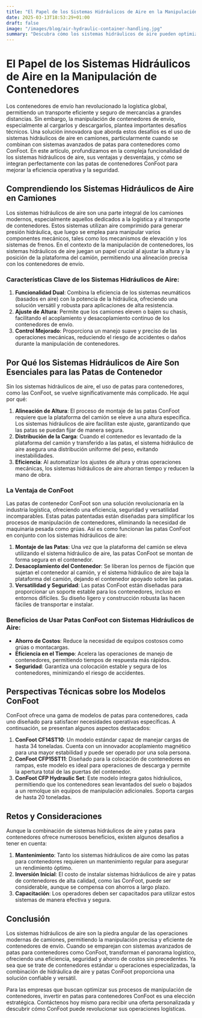 ```yaml
---
title: "El Papel de los Sistemas Hidráulicos de Aire en la Manipulación de Contenedores"
date: 2025-03-13T18:53:29+01:00
draft: false
image: "/images/blog/air-hydraulic-container-handling.jpg"
summary: "Descubra cómo los sistemas hidráulicos de aire pueden optimizar la manipulación de contenedores y mejorar la eficiencia en las operaciones logísticas."
---
```


# El Papel de los Sistemas Hidráulicos de Aire en la Manipulación de Contenedores

Los contenedores de envío han revolucionado la logística global, permitiendo un transporte eficiente y seguro de mercancías a grandes distancias. Sin embargo, la manipulación de contenedores de envío, especialmente al cargarlos y descargarlos, plantea importantes desafíos técnicos. Una solución innovadora que aborda estos desafíos es el uso de sistemas hidráulicos de aire en camiones, particularmente cuando se combinan con sistemas avanzados de patas para contenedores como ConFoot. En este artículo, profundizamos en la compleja funcionalidad de los sistemas hidráulicos de aire, sus ventajas y desventajas, y cómo se integran perfectamente con las patas de contenedores ConFoot para mejorar la eficiencia operativa y la seguridad.

## Comprendiendo los Sistemas Hidráulicos de Aire en Camiones

Los sistemas hidráulicos de aire son una parte integral de los camiones modernos, especialmente aquellos dedicados a la logística y al transporte de contenedores. Estos sistemas utilizan aire comprimido para generar presión hidráulica, que luego se emplea para manipular varios componentes mecánicos, tales como los mecanismos de elevación y los sistemas de frenos. En el contexto de la manipulación de contenedores, los sistemas hidráulicos de aire juegan un papel crucial al ajustar la altura y la posición de la plataforma del camión, permitiendo una alineación precisa con los contenedores de envío.

### Características Clave de los Sistemas Hidráulicos de Aire:
1. **Funcionalidad Dual**: Combina la eficiencia de los sistemas neumáticos (basados en aire) con la potencia de la hidráulica, ofreciendo una solución versátil y robusta para aplicaciones de alta resistencia.
2. **Ajuste de Altura**: Permite que los camiones eleven o bajen su chasis, facilitando el acoplamiento y desacoplamiento continuo de los contenedores de envío.
3. **Control Mejorado**: Proporciona un manejo suave y preciso de las operaciones mecánicas, reduciendo el riesgo de accidentes o daños durante la manipulación de contenedores.

## Por Qué los Sistemas Hidráulicos de Aire Son Esenciales para las Patas de Contenedor

Sin los sistemas hidráulicos de aire, el uso de patas para contenedores, como las ConFoot, se vuelve significativamente más complicado. He aquí por qué:

1. **Alineación de Altura**: El proceso de montaje de las patas ConFoot requiere que la plataforma del camión se eleve a una altura específica. Los sistemas hidráulicos de aire facilitan este ajuste, garantizando que las patas se puedan fijar de manera segura.
2. **Distribución de la Carga**: Cuando el contenedor es levantado de la plataforma del camión y transferido a las patas, el sistema hidráulico de aire asegura una distribución uniforme del peso, evitando inestabilidades.
3. **Eficiencia**: Al automatizar los ajustes de altura y otras operaciones mecánicas, los sistemas hidráulicos de aire ahorran tiempo y reducen la mano de obra.

### La Ventaja de ConFoot

Las patas de contenedor ConFoot son una solución revolucionaria en la industria logística, ofreciendo una eficiencia, seguridad y versatilidad incomparables. Estas patas patentadas están diseñadas para simplificar los procesos de manipulación de contenedores, eliminando la necesidad de maquinaria pesada como grúas. Así es como funcionan las patas ConFoot en conjunto con los sistemas hidráulicos de aire:

1. **Montaje de las Patas**: Una vez que la plataforma del camión se eleva utilizando el sistema hidráulico de aire, las patas ConFoot se montan de forma segura en el contenedor.
2. **Desacoplamiento del Contenedor**: Se liberan los pernos de fijación que sujetan el contenedor al camión, y el sistema hidráulico de aire baja la plataforma del camión, dejando el contenedor apoyado sobre las patas.
3. **Versatilidad y Seguridad**: Las patas ConFoot están diseñadas para proporcionar un soporte estable para los contenedores, incluso en entornos difíciles. Su diseño ligero y construcción robusta las hacen fáciles de transportar e instalar.

### Beneficios de Usar Patas ConFoot con Sistemas Hidráulicos de Aire:
- **Ahorro de Costos**: Reduce la necesidad de equipos costosos como grúas o montacargas.
- **Eficiencia en el Tiempo**: Acelera las operaciones de manejo de contenedores, permitiendo tiempos de respuesta más rápidos.
- **Seguridad**: Garantiza una colocación estable y segura de los contenedores, minimizando el riesgo de accidentes.

## Perspectivas Técnicas sobre los Modelos ConFoot

ConFoot ofrece una gama de modelos de patas para contenedores, cada uno diseñado para satisfacer necesidades operativas específicas. A continuación, se presentan algunos aspectos destacados:

1. **ConFoot CF14ST10**: Un modelo estándar capaz de manejar cargas de hasta 34 toneladas. Cuenta con un innovador acoplamiento magnético para una mayor estabilidad y puede ser operado por una sola persona.
2. **ConFoot CFP15ST11**: Diseñado para la colocación de contenedores en rampas, este modelo es ideal para operaciones de descarga y permite la apertura total de las puertas del contenedor.
3. **ConFoot CFP Hydraulic Set**: Este modelo integra gatos hidráulicos, permitiendo que los contenedores sean levantados del suelo o bajados a un remolque sin equipos de manipulación adicionales. Soporta cargas de hasta 20 toneladas.

## Retos y Consideraciones

Aunque la combinación de sistemas hidráulicos de aire y patas para contenedores ofrece numerosos beneficios, existen algunos desafíos a tener en cuenta:

1. **Mantenimiento**: Tanto los sistemas hidráulicos de aire como las patas para contenedores requieren un mantenimiento regular para asegurar un rendimiento óptimo.
2. **Inversión Inicial**: El costo de instalar sistemas hidráulicos de aire y patas de contenedores de alta calidad, como las ConFoot, puede ser considerable, aunque se compensa con ahorros a largo plazo.
3. **Capacitación**: Los operadores deben ser capacitados para utilizar estos sistemas de manera efectiva y segura.

## Conclusión

Los sistemas hidráulicos de aire son la piedra angular de las operaciones modernas de camiones, permitiendo la manipulación precisa y eficiente de contenedores de envío. Cuando se emparejan con sistemas avanzados de patas para contenedores como ConFoot, transforman el panorama logístico, ofreciendo una eficiencia, seguridad y ahorro de costos sin precedentes. Ya sea que se trate de contenedores estándar u operaciones especializadas, la combinación de hidráulica de aire y patas ConFoot proporciona una solución confiable y versátil.

Para las empresas que buscan optimizar sus procesos de manipulación de contenedores, invertir en patas para contenedores ConFoot es una elección estratégica. Contáctenos hoy mismo para recibir una oferta personalizada y descubrir cómo ConFoot puede revolucionar sus operaciones logísticas.